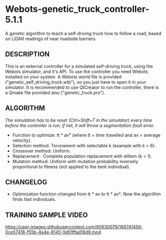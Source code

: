 # Webots-genetic_truck_controller-5.1.1
A genetic algorithm to teach a self-driving truck how to follow a road, based on LiDAR readings of near roadside barriers.

## DESCRIPTION
This is an external controller for a simulated self-driving truck, using the Webots simulator, and it's API.
To use the controller you need Webots installed on your system. A Webots world file is provided ("genetic_self_driving_truck.wtb"),
so you just have to open it in your simulator. It is recommended to use QtCreator to run the controller, there is a Qmake file provided
also ("genetic_truck.pro").

## ALGORITHM
*The simulation has to be reset (Ctrl+Shift+T in the simulator) every time before the controller is run,*
*if not, it will throw a segmentation fault error.*

- Function to optimize: tt * av² (where tt = time travelled and av = average velocity).  
- Selection method: Torunament with selectable k (example with k = 6).  
- Crossover method: Uniform.
- Replacement : Complete population replacement with elitism (k = 1).
- Mutation method: Uniform with mutation probability inversely proportional to fitness (not applied to the best individual).

## CHANGELOG
- Optimization function changed from tt * av to tt * av². Now the algorithm finds fast individuals.

## TRAINING SAMPLE VIDEO
https://user-images.githubusercontent.com/90930079/166741456-0ce57418-f55b-4a4e-8145-9d01ffad18d9.mp4
